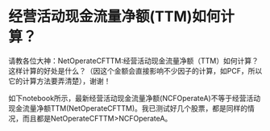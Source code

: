 # 经营活动现金流量净额(TTM)如何计算？

请教各位大神：NetOperateCFTTM:经营活动现金流量净额（TTM）如何计算？这样计算的好处是什么？（因这个金额会直接影响不少因子的计算，如PCF，所以它的计算方法要弄清楚），谢谢！

如下notebook所示，最新经营活动现金流量净额(NCFOperateA)不等于经营活动现金流量净额TTM(NetOperateCFTTM)。我已测试好几个股票，都是同样的情况，而且都是NetOperateCFTTM&gt;NCFOperateA。